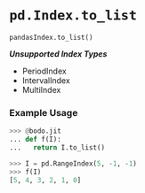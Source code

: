 # `pd.Index.to_list`

`pandasIndex.to_list()`

***Unsupported Index Types***

  - PeriodIndex
  - IntervalIndex
  - MultiIndex

### Example Usage

```py
>>> @bodo.jit
... def f(I):
...   return I.to_list()

>>> I = pd.RangeIndex(5, -1, -1)
>>> f(I)
[5, 4, 3, 2, 1, 0]
```

